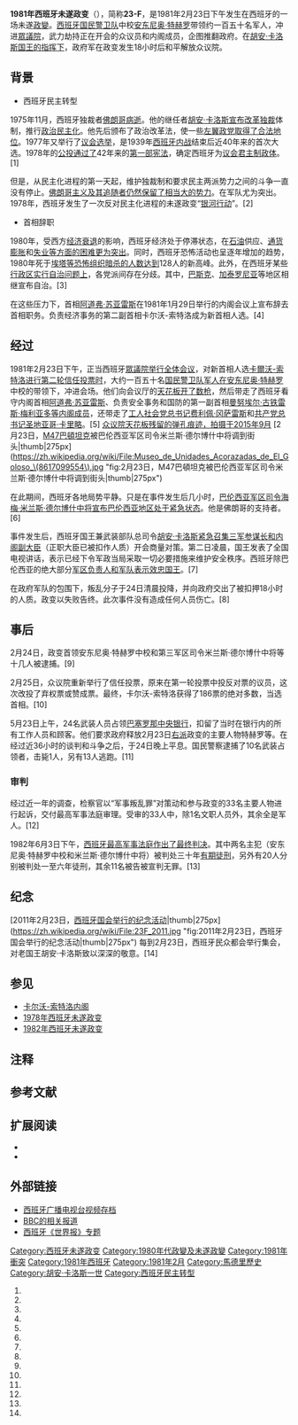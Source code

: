 **1981年西班牙未遂政变**（），简称**23-F**，是1981年2月23日下午发生在西班牙的一场未遂[政變](../Page/政變.md "wikilink")。[西班牙国民警卫队](../Page/西班牙国民警卫队.md "wikilink")中校[安东尼奥·特赫罗](../Page/安东尼奥·特赫罗.md "wikilink")带领约一百五十名军人，冲进[眾議院](../Page/眾議院_\(西班牙\).md "wikilink")，武力劫持正在开会的众议员和内阁成员，企图推翻政府。在[胡安·卡洛斯国王的指挥下](../Page/胡安·卡洛斯一世.md "wikilink")，政府军在政变发生18小时后和平解放众议院。

## 背景

  - 西班牙民主转型

1975年11月，西班牙独裁者[佛朗哥病逝](../Page/弗朗西斯科·佛朗哥.md "wikilink")。他的继任者[胡安·卡洛斯宣布改革](../Page/胡安·卡洛斯一世.md "wikilink")[独裁](../Page/独裁.md "wikilink")体制，推行[政治民主化](../Page/西班牙民主转型.md "wikilink")。他先后颁布了政治改革法，使一些[左翼政党取得了合法地位](https://zh.wikipedia.org/wiki/左翼 "wikilink")。1977年又举行了[议会选举](https://zh.wikipedia.org/wiki/1977年西班牙大选 "wikilink")，是1939年[西班牙内战](../Page/西班牙内战.md "wikilink")结束后近40年来的首次大选。1978年的[公投通过了](https://zh.wikipedia.org/wiki/公投 "wikilink")42年来的[第一部宪法](../Page/1978年西班牙宪法.md "wikilink")，确定西班牙为[议会君主制政体](../Page/议会制君主立宪制.md "wikilink")。\[1\]

但是，从民主化进程的第一天起，维护独裁制和要求民主两派势力之间的斗争一直没有停止。[佛朗哥主义及其追随者仍然保留了相当大的势力](https://zh.wikipedia.org/wiki/佛朗哥主义 "wikilink")。在军队尤为突出。1978年，西班牙发生了一次反对民主化进程的未遂政变“[银河行动](https://zh.wikipedia.org/wiki/银河行动 "wikilink")”。\[2\]

  - 首相辞职

1980年，受西方[经济衰退](../Page/经济衰退.md "wikilink")的影响，西班牙经济处于停滞状态，在[石油](../Page/石油.md "wikilink")供应、[通货膨胀](../Page/通货膨胀.md "wikilink")和[失业等方面的困难更为突出](https://zh.wikipedia.org/wiki/失业 "wikilink")。同时，西班牙恐怖活动也呈逐年增加的趋势，1980年死于[埃塔等恐怖组织暗杀的人数达到](https://zh.wikipedia.org/wiki/埃塔 "wikilink")128人的新高峰。此外，在西班牙某些[行政区实行自治问题上](https://zh.wikipedia.org/wiki/西班牙行政区划 "wikilink")，各党派间存在分歧。其中，[巴斯克](https://zh.wikipedia.org/wiki/巴斯克自治区 "wikilink")、[加泰罗尼亚](../Page/加泰罗尼亚.md "wikilink")等地区相继宣布自治。\[3\]

在这些压力下，首相[阿道弗·苏亚雷斯](../Page/阿道弗·苏亚雷斯.md "wikilink")在1981年1月29日举行的内阁会议上宣布辞去首相职务。负责经济事务的第二副首相卡尔沃-索特洛成为新首相人选。\[4\]

## 经过

1981年2月23日下午，正当西班牙[眾議院举行全体会议](../Page/眾議院_\(西班牙\).md "wikilink")，对新首相人选[卡爾沃-索特洛进行第二轮信任投票时](../Page/萊奧波爾多·卡爾沃-索特洛.md "wikilink")，大约一百五十名[国民警卫队军人在](../Page/西班牙国民警卫队.md "wikilink")[安东尼奥·特赫罗](../Page/安东尼奥·特赫罗.md "wikilink")中校的带领下，冲进会场。他们向会议厅的[天花板开了数枪](https://zh.wikipedia.org/wiki/天花板 "wikilink")，然后带走了西班牙看守内阁首相[阿道弗·苏亚雷斯](../Page/阿道弗·苏亚雷斯.md "wikilink")、负责安全事务和国防的第一副首相[曼努埃尔·古铁雷斯·梅利亚多等内阁成员](https://zh.wikipedia.org/wiki/曼努埃尔·古铁雷斯·梅利亚 "wikilink")，还带走了[工人社会党总书记](../Page/西班牙工人社会党.md "wikilink")[费利佩·冈萨雷斯](../Page/费利佩·冈萨雷斯.md "wikilink")和[共产党总书记](../Page/西班牙共产党.md "wikilink")[圣地亚哥·卡里略](../Page/圣地亚哥·卡里略.md "wikilink")。\[5\] [众议院天花板残留的弹孔痕迹，拍摄于2015年9月](https://zh.wikipedia.org/wiki/File:Congreso_de_los_diputados,_disparos_del_techo,_Madrid,_España,_2015_09.JPG "fig:众议院天花板残留的弹孔痕迹，拍摄于2015年9月") [2月23日，[M47巴頓坦克](../Page/M47巴頓坦克.md "wikilink")被巴伦西亚军区司令米兰斯·德尔博什中将调到街头|thumb|275px](https://zh.wikipedia.org/wiki/File:Museo_de_Unidades_Acorazadas_de_El_Goloso_\(8617099554\).jpg "fig:2月23日，M47巴頓坦克被巴伦西亚军区司令米兰斯·德尔博什中将调到街头|thumb|275px")

在此期间，西班牙各地局势平静。只是在事件发生后几小时，[巴伦西亚军区司令](https://zh.wikipedia.org/wiki/巴伦西亚 "wikilink")[海梅·米兰斯·德尔博什中将宣布巴伦西亚地区处于紧急状态](https://zh.wikipedia.org/wiki/海梅·米兰斯·德尔博什 "wikilink")。他是佛朗哥的支持者。\[6\]

事件发生后，西班牙国王兼武装部队总司令[胡安·卡洛斯紧急召集三军参谋长和内阁副大臣](../Page/胡安·卡洛斯一世.md "wikilink")（正职大臣已被扣作人质）开会商量对策。第二日凌晨，国王发表了全国电视讲话，表示已经下令军政当局采取一切必要措施来维护安全秩序。西班牙除巴伦西亚的绝大部分[军区负责人和军队表示效忠国王](https://zh.wikipedia.org/wiki/军区 "wikilink")。\[7\]

在政府军队的包围下，叛乱分子于24日清晨投降，并向政府交出了被扣押18小时的人质。政变以失败告终。此次事件没有造成任何人员伤亡。\[8\]

## 事后

2月24日，政变首领安东尼奥·特赫罗中校和第三军区司令米兰斯·德尔博什中将等十几人被逮捕。\[9\]

2月25日，众议院重新举行了信任投票，原来在第一轮投票中投反对票的议员，这次改投了弃权票或赞成票。最终，卡尔沃-索特洛获得了186票的绝对多数，当选首相。\[10\]

5月23日上午，24名武装人员占领[巴塞罗那中央银行](https://zh.wikipedia.org/wiki/巴塞罗那 "wikilink")，扣留了当时在银行内的所有工作人员和顾客。他们要求政府释放2月23日[右派](../Page/右派.md "wikilink")政变的主要人物特赫罗等。在经过近36小时的谈判和斗争之后，于24日晚上平息。国民警察逮捕了10名武装占领者，击毙1人，另有13人逃跑。\[11\]

### 审判

经过近一年的调查，检察官以“军事叛乱罪”对策动和参与政变的33名主要人物进行起诉，交付最高军事法庭审理。受审的33人中，除1名文职人员外，其余全是军人。\[12\]

1982年6月3日下午，[西班牙最高军事法庭作出了最终判决](https://zh.wikipedia.org/wiki/西班牙最高军事法庭 "wikilink")。其中两名主犯（安东尼奥·特赫罗中校和米兰斯·德尔博什中将）被判处三十年[有期徒刑](../Page/有期徒刑.md "wikilink")，另外有20人分别被判处一至六年徒刑，其余11名被告被宣判无罪。\[13\]

## 纪念

[2011年2月23日，[西班牙国会举行的纪念活动](https://zh.wikipedia.org/wiki/西班牙国会 "wikilink")|thumb|275px](https://zh.wikipedia.org/wiki/File:23F_2011.jpg "fig:2011年2月23日，西班牙国会举行的纪念活动|thumb|275px") 每到2月23日，西班牙民众都会举行集会，对老国王胡安·卡洛斯致以深深的敬意。\[14\]

## 参见

  - [卡尔沃-索特洛内阁](https://zh.wikipedia.org/wiki/卡尔沃-索特洛内阁 "wikilink")
  - [1978年西班牙未遂政变](https://zh.wikipedia.org/wiki/银河行动 "wikilink")
  - [1982年西班牙未遂政变](../Page/1982年西班牙未遂政变.md "wikilink")

## 注释

## 参考文献

## 扩展阅读

  -
  -
## 外部链接

  - [西班牙广播电视台视频存档](http://www.rtve.es/noticias/23f/)
  - [BBC的相关报道](http://news.bbc.co.uk/onthisday/hi/dates/stories/february/23/newsid_2518000/2518825.stm)
  - [西班牙《世界报》专题](http://www.elmundo.es/especiales/2001/02/nacional/23-f/index2.html)

[Category:西班牙未遂政变](https://zh.wikipedia.org/wiki/Category:西班牙未遂政变 "wikilink") [Category:1980年代政變及未遂政變](https://zh.wikipedia.org/wiki/Category:1980年代政變及未遂政變 "wikilink") [Category:1981年衝突](https://zh.wikipedia.org/wiki/Category:1981年衝突 "wikilink") [Category:1981年西班牙](https://zh.wikipedia.org/wiki/Category:1981年西班牙 "wikilink") [Category:1981年2月](https://zh.wikipedia.org/wiki/Category:1981年2月 "wikilink") [Category:馬德里歷史](https://zh.wikipedia.org/wiki/Category:馬德里歷史 "wikilink") [Category:胡安·卡洛斯一世](https://zh.wikipedia.org/wiki/Category:胡安·卡洛斯一世 "wikilink") [Category:西班牙民主转型](https://zh.wikipedia.org/wiki/Category:西班牙民主转型 "wikilink")

1.

2.
3.

4.

5.

6.
7.
8.
9.
10.

11.

12.

13.

14.